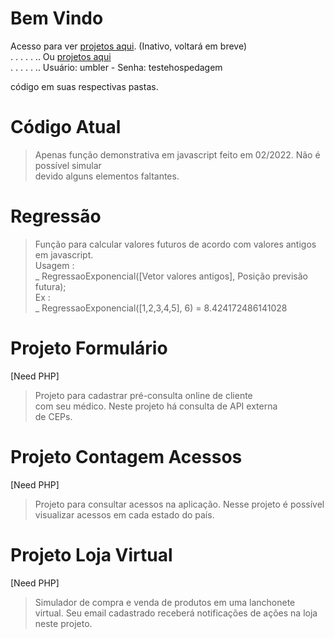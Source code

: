Bem Vindo
============================================================================
Acesso para ver [projetos aqui](https://repositoriooiler.com.br/). (Inativo, voltará em breve)  
. . . . . .. Ou [projetos aqui](https://repositoriooiler-com-br.umbler.net/)  
. . . . . .. Usuário: umbler   -   Senha: testehospedagem


código em suas respectivas pastas.

Código Atual
============================================================================
> Apenas função demonstrativa em javascript feito em 02/2022. Não é possível simular  
devido alguns elementos faltantes.

Regressão
============================================================================
> Função para calcular valores futuros de acordo com valores antigos em javascript.  
> Usagem :  
_ RegressaoExponencial([Vetor valores antigos], Posição previsão futura);  
> Ex :  
_ RegressaoExponencial([1,2,3,4,5], 6) = 8.424172486141028

Projeto Formulário
============================================================================
[Need PHP]
> Projeto para cadastrar pré-consulta online de cliente  
com seu  médico.  Neste  projeto há consulta de API  externa  
de CEPs.  

Projeto Contagem Acessos
============================================================================
[Need PHP]
> Projeto para consultar acessos na aplicação. Nesse projeto é possível   
visualizar acessos em cada estado do país.  

Projeto Loja Virtual
============================================================================
[Need PHP]
> Simulador de compra e venda de produtos em uma lanchonete  
virtual. Seu email cadastrado receberá notificações de ações na loja  
neste projeto.







